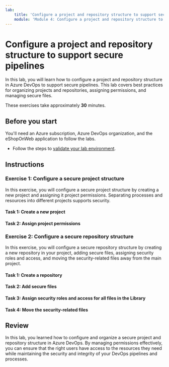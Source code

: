 ```yaml
---
lab:
    title: 'Configure a project and repository structure to support secure pipelines'
    module: 'Module 4: Configure a project and repository structure to support secure pipelines'
---
```


# Configure a project and repository structure to support secure pipelines

In this lab, you will learn how to configure a project and repository structure in Azure DevOps to support secure pipelines. This lab covers best practices for organizing projects and repositories, assigning permissions, and managing secure files.

These exercises take approximately **30** minutes.

## Before you start

You'll need an Azure subscription, Azure DevOps organization, and the eShopOnWeb application to follow the labs.

- Follow the steps to [validate your lab environment](APL2001_M00_Validate_Lab_Environment.md).

## Instructions

### Exercise 1: Configure a secure project structure

In this exercise, you will configure a secure project structure by creating a new project and assigning it project permissions. Separating processes and resources into different projects supports security.

#### Task 1: Create a new project

#### Task 2: Assign project permissions

### Exercise 2: Configure a secure repository structure

In this exercise, you will configure a secure repository structure by creating a new repository in your project, adding secure files, assigning security roles and access, and moving the security-related files away from the main project.

#### Task 1: Create a repository

#### Task 2: Add secure files

#### Task 3: Assign security roles and access for all files in the Library

#### Task 4: Move the security-related files

## Review

In this lab, you learned how to configure and organize a secure project and repository structure in Azure DevOps. By managing permissions effectively, you can ensure that the right users have access to the resources they need while maintaining the security and integrity of your DevOps pipelines and processes.
